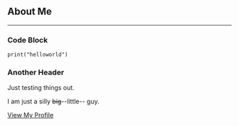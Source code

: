 ## About Me  
---  

### Code Block

`print("helloworld")`

### Another Header

Just testing things out.

I am just a silly ~~big~~--little-- guy.

[View My Profile]("https://github.com/kelvinwang205")
